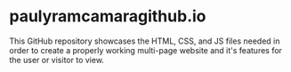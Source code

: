 # paulyramcamaragithub.io
This GitHub repository showcases the HTML, CSS, and JS files needed in order to create a properly working multi-page website and it's features for the user or visitor to view.
